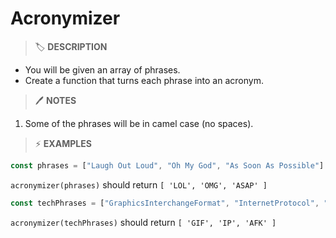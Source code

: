 # Acronymizer

> 🏷️ **DESCRIPTION**

- You will be given an array of phrases.
- Create a function that turns each phrase into an acronym.

> 🖊️ **NOTES**

1. Some of the phrases will be in camel case (no spaces).

> ⚡ **EXAMPLES**

```js
const phrases = ["Laugh Out Loud", "Oh My God", "As Soon As Possible"]
```

`acronymizer(phrases)` should return `[ 'LOL', 'OMG', 'ASAP' ]`

```js
const techPhrases = ["GraphicsInterchangeFormat", "InternetProtocol", "AwayFromKeyboard"]
```

`acronymizer(techPhrases)` should return `[ 'GIF', 'IP', 'AFK' ]`
